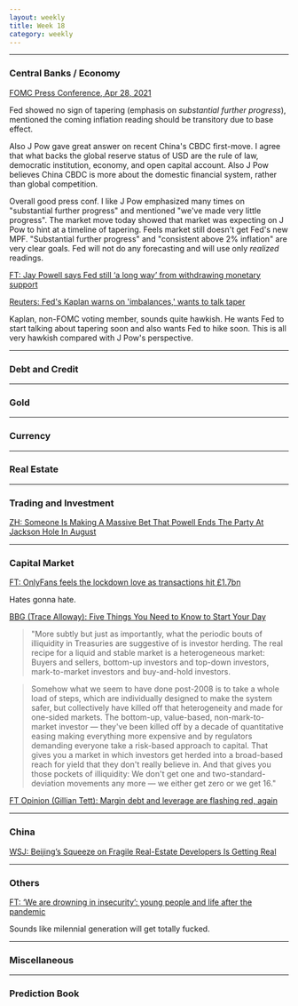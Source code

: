 ```yaml
---
layout: weekly
title: Week 18
category: weekly
---
```


---
### Central Banks / Economy

[FOMC Press Conference, Apr 28, 2021](
https://www.youtube.com/watch?v=33B4KyxX0v8)

Fed showed no sign of tapering (emphasis on *substantial further progress*),
mentioned the coming inflation reading should be transitory due to base effect.

Also J Pow gave great answer on recent China's CBDC first-move. I agree that
what backs the global reserve status of USD are the rule of law, 
democratic institution, economy, and open capital account. Also J Pow believes
China CBDC is more about the domestic financial system, rather than global
competition.

Overall good press conf. I like J Pow emphasized many times on
"substantial further progress" and mentioned "we've made very little progress".
The market move today showed that market was expecting on J Pow to hint at a timeline
of tapering.  Feels market still doesn't get Fed's new MPF.
"Substantial further progress" and "consistent above 2% inflation" are very clear
goals. Fed will not do any forecasting and will use only *realized* readings.

[FT: Jay Powell says Fed still ‘a long way’ from withdrawing monetary support](
https://www.ft.com/content/296ae4e6-5e4e-44fc-8636-67e2ad38eee4)

[Reuters: Fed's Kaplan warns on 'imbalances,' wants to talk taper](
https://www.reuters.com/business/feds-kaplan-sees-financial-market-excesses-eyes-qe-taper-2021-04-30/)

Kaplan, non-FOMC voting member, sounds quite hawkish. He wants Fed to start
talking about tapering soon and also wants Fed to hike soon. This is all
very hawkish compared with J Pow's perspective.


---
### Debt and Credit

---
### Gold

---
### Currency

---
### Real Estate

---
### Trading and Investment

[ZH: Someone Is Making A Massive Bet That Powell Ends The Party At Jackson Hole In August](
https://www.zerohedge.com/markets/someone-making-massive-bet-powell-ends-party-ends-jackson-hole-august)

---
### Capital Market

[FT: OnlyFans feels the lockdown love as transactions hit £1.7bn](
https://www.ft.com/content/6d4562f8-166f-4a89-a3cb-db97123a6cf0)

Hates gonna hate.

[BBG (Trace Alloway): Five Things You Need to Know to Start Your Day](
https://www.bloomberg.com/news/newsletters/2021-04-27/five-things-you-need-to-know-to-start-your-day-ko0m8n3g)

> "More subtly but just as importantly, what the periodic bouts of illiquidity
in Treasuries are suggestive of is investor herding. The real recipe for a
liquid and stable market is a heterogeneous market: Buyers and sellers,
bottom-up investors and top-down investors, mark-to-market investors and buy-and-hold investors.

> Somehow what we seem to have done post-2008 is to take a whole load of steps,
which are individually designed to make the system safer, but collectively have
killed off that heterogeneity and made for one-sided markets. The bottom-up,
value-based, non-mark-to-market investor — they've been killed off by a decade of
quantitative easing making everything more expensive and by regulators demanding
everyone take a risk-based approach to capital. That gives you a market in which investors
get herded into a broad-based reach for yield that they don't really believe in.
And that gives you those pockets of illiquidity: We don't get one and
two-standard-deviation movements any more — we either get zero or we get 16." 

[FT Opinion (Gillian Tett): Margin debt and leverage are flashing red, again](
https://www.ft.com/content/ac7cfe19-54a5-4e9a-b059-bbce3e78e354)


---
### China

[WSJ: Beijing’s Squeeze on Fragile Real-Estate Developers Is Getting Real](
https://www.wsj.com/articles/beijings-squeeze-on-fragile-real-estate-developers-is-getting-real-11619682390)

---
### Others

[FT: ‘We are drowning in insecurity’: young people and life after the pandemic](
https://www.ft.com/content/77d586cc-4f3f-4701-a104-d09136c93d44)

Sounds like milennial generation will get totally fucked.

---
### Miscellaneous

---
### Prediction Book

